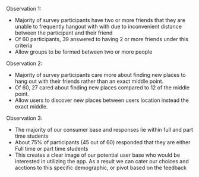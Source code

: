 Observation 1:
- Majority of survey participants have two or more friends that they are unable to frequently hangout with with due to inconvenient distance between the participant and their friend
- Of 60 participants, 39 answered to having 2 or more friends under this criteria
- Allow groups to be formed between two or more people
  
Observation 2:
- Majority of survey participants care more about finding new places to hang out with their friends rather than an exact middle point.
- Of 60, 27 cared about finding new places compared to 12 of the middle point.
- Allow users to discover new places between users location instead the exact middle.

Observation 3:
- The majority of our consumer base and responses lie within full and part time students
- About 75% of participants (45 out of 60) responded that they are either Full time or part time students
- This creates a clear image of our potential user base who would be interested in utilizing the app. As a result we can cater our choices and acctions to this specific demographic, or pivot based on the feedback

